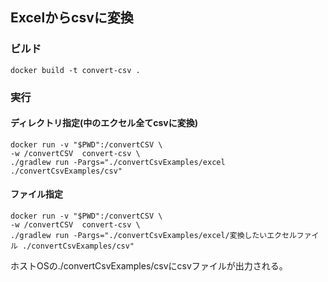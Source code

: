## Excelからcsvに変換

### ビルド
```
docker build -t convert-csv .
```

### 実行

#### ディレクトリ指定(中のエクセル全てcsvに変換)
```
docker run -v "$PWD":/convertCSV \
-w /convertCSV  convert-csv \
./gradlew run -Pargs="./convertCsvExamples/excel ./convertCsvExamples/csv"
```

#### ファイル指定
```
docker run -v "$PWD":/convertCSV \
-w /convertCSV  convert-csv \
./gradlew run -Pargs="./convertCsvExamples/excel/変換したいエクセルファイル ./convertCsvExamples/csv"
```

ホストOSの./convertCsvExamples/csvにcsvファイルが出力される。
